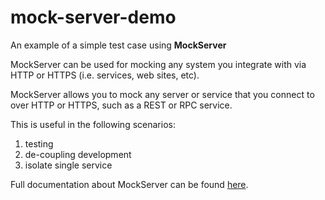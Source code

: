 # mock-server-demo

An example of a simple test case using **MockServer**

MockServer can be used for mocking any system you integrate with via HTTP or HTTPS (i.e. services, web sites, etc).

MockServer allows you to mock any server or service that you connect to over HTTP or HTTPS, such as a REST or RPC service.

This is useful in the following scenarios:
 1. testing
 1. de-coupling development
 1. isolate single service
 
 Full documentation about MockServer can be found [here](www.mock-server.com).